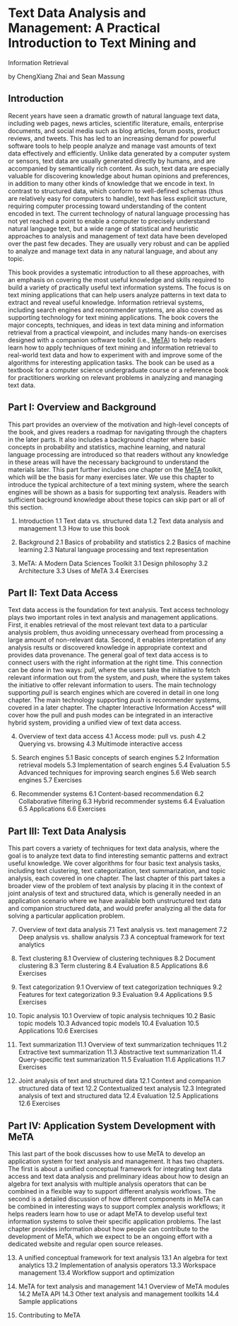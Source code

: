 # Text Data Analysis and Management: A Practical Introduction to Text Mining and
Information Retrieval

by ChengXiang Zhai and Sean Massung

## Introduction

Recent years have seen a dramatic growth of natural language text data,
including web pages, news articles, scientific literature, emails, enterprise
documents, and social media such as blog articles, forum posts, product reviews,
and tweets. This has led to an increasing demand for powerful software tools to
help people analyze and manage vast amounts of text data effectively and
efficiently. Unlike data generated by a computer system or sensors, text data
are usually generated directly by humans, and are accompanied by semantically
rich content. As such, text data are especially valuable for discovering
knowledge about human opinions and preferences, in addition to many other kinds
of knowledge that we encode in text. In contrast to structured data, which
conform to well-defined schemas (thus are relatively easy for computers to
handle), text has less explicit structure, requiring computer processing toward
understanding of the content encoded in text. The current technology of natural
language processing has not yet reached a point to enable a computer to
precisely understand natural language text, but a wide range of statistical and
heuristic approaches to analysis and management of text data have been developed
over the past few decades. They are usually very robust and can be applied to
analyze and manage text data in any natural language, and about any topic.

This book provides a systematic introduction to all these approaches, with an
emphasis on covering the most useful knowledge and skills required to build a
variety of practically useful text information systems. The focus is on text
mining applications that can help users analyze patterns in text data to extract
and reveal useful knowledge. Information retrieval systems, including search
engines and recommender systems, are also covered as supporting technology for
text mining applications. The book covers the major concepts, techniques, and
ideas in text data mining and information retrieval from a practical viewpoint,
and includes many hands-on exercises designed with a companion software toolkit
(i.e., [MeTA](http://meta-toolkit.github.io/meta/)) to help readers learn how to
apply techniques of text mining and information retrieval to real-world text
data and how to experiment with and improve some of the algorithms for
interesting application tasks. The book can be used as a textbook for a computer
science undergraduate course or a reference book for practitioners working on
relevant problems in analyzing and managing text data.

## Part I: Overview and Background

This part provides an overview of the motivation and high-level concepts of the
book, and gives readers a roadmap for navigating through the chapters in the
later parts. It also includes a background chapter where basic concepts in
probability and statistics, machine learning, and natural language processing
are introduced so that readers without any knowledge in these areas will have
the necessary background to understand the materials later. This part further
includes one chapter on the [MeTA](http://meta-toolkit.github.io/meta/) toolkit,
which will be the basis for many exercises later. We use this chapter to
introduce the typical architecture of a text mining system, where the search
engines will be shown as a basis for supporting text analysis. Readers with
sufficient background knowledge about these topics can skip part or all of this
section.

1. Introduction
  1.1 Text data vs. structured data
  1.2 Text data analysis and management
  1.3 How to use this book

2. Background
  2.1 Basics of probability and statistics
  2.2 Basics of machine learning
  2.3 Natural language processing and text representation

3. MeTA: A Modern Data Sciences Toolkit
  3.1 Design philosophy
  3.2 Architecture
  3.3 Uses of MeTA
  3.4 Exercises

## Part II: Text Data Access

Text data access is the foundation for text analysis. Text access technology
plays two important roles in text analysis and management applications. First,
it enables retrieval of the most relevant text data to a particular analysis
problem, thus avoiding unnecessary overhead from processing a large amount of
non-relevant data. Second, it enables interpretation of any analysis results or
discovered knowledge in appropriate context and provides data provenance. The
general goal of text data access is to connect users with the right information
at the right time. This connection can be done in two ways: *pull*, where the
users take the initiative to fetch relevant information out from the system, and
*push*, where the system takes the initiative to offer relevant information to
users. The main technology supporting *pull* is search engines which are covered
in detail in one long chapter. The main technology supporting *push* is
recommender systems, covered in a later chapter. The chapter Interactive
Information Access* will cover how the pull and push modes can be integrated in
an interactive hybrid system, providing a unified view of text data access.

4. Overview of text data access
  4.1 Access mode: pull vs. push
  4.2 Querying vs. browsing
  4.3 Multimode interactive access

5. Search engines
  5.1 Basic concepts of search engines
  5.2 Information retrieval models
  5.3 Implementation of search engines
  5.4 Evaluation
  5.5 Advanced techniques for improving search engines
  5.6 Web search engines
  5.7 Exercises

6. Recommender systems
  6.1 Content-based recommendation
  6.2 Collaborative filtering
  6.3 Hybrid recommender systems
  6.4 Evaluation
  6.5 Applications
  6.6 Exercises

## Part III: Text Data Analysis

This part covers a variety of techniques for text data analysis, where the goal
is to analyze text data to find interesting semantic patterns and extract
useful knowledge. We cover algorithms for four basic text analysis tasks,
including text clustering, text categorization, text summarization, and topic
analysis, each covered in one chapter. The last chapter of this part takes a
broader view of the problem of text analysis by placing it in the context of
joint analysis of text and structured data, which is generally needed in an
application scenario where we have available both unstructured text data and
companion structured data, and would prefer analyzing all the data for solving
a particular application problem.

7. Overview of text data analysis
  7.1 Text analysis vs. text management
  7.2 Deep analysis vs. shallow analysis
  7.3 A conceptual framework for text analytics

8. Text clustering
  8.1 Overview of clustering techniques
  8.2 Document clustering
  8.3 Term clustering
  8.4 Evaluation
  8.5 Applications
  8.6 Exercises

9. Text categorization
  9.1 Overview of text categorization techniques
  9.2 Features for text categorization
  9.3 Evaluation
  9.4 Applications
  9.5 Exercises

10. Topic analysis
  10.1 Overview of topic analysis techniques
  10.2 Basic topic models
  10.3 Advanced topic models
  10.4 Evaluation
  10.5 Applications
  10.6 Exercises

11. Text summarization
  11.1 Overview of text summarization techniques
  11.2 Extractive text summarization
  11.3 Abstractive text summarization
  11.4 Query-specific text summarization
  11.5 Evaluation
  11.6 Applications
  11.7 Exercises

12. Joint analysis of text and structured data
  12.1 Context and companion structured data of text
  12.2 Contextualized text analysis
  12.3 Integrated analysis of text and structured data
  12.4 Evaluation
  12.5 Applications
  12.6 Exercises

## Part IV: Application System Development with MeTA

This last part of the book discusses how to use MeTA to develop an application
system for text analysis and management. It has two chapters. The first is
about a unified conceptual framework for integrating text data access and text
data analysis and preliminary ideas about how to design an algebra for text
analysis with multiple analysis operators that can be combined in a flexible
way to support different analysis workflows. The second is a detailed
discussion of how different components in MeTA can be combined in interesting
ways to support complex analysis workflows; it helps readers learn how to use
or adapt MeTA to develop useful text information systems to solve their
specific application problems. The last chapter provides information about how
people can contribute to the development of MeTA, which we expect to be an
ongoing effort with a dedicated website and regular open source releases.

13. A unified conceptual framework for text analysis
  13.1 An algebra for text analytics
  13.2 Implementation of analysis operators
  13.3 Workspace management
  13.4 Workflow support and optimization

14. MeTA for text analysis and management
  14.1 Overview of MeTA modules
  14.2 MeTA API
  14.3 Other text analysis and management toolkits
  14.4 Sample applications

15. Contributing to MeTA

